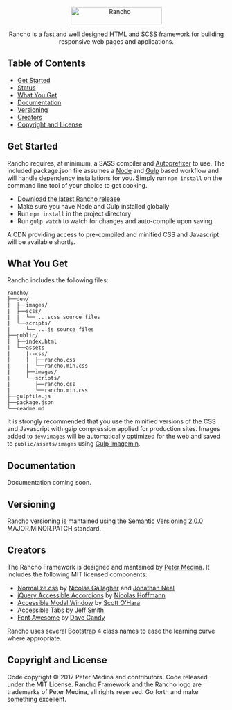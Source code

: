 <div align="center">
	<p>
    <a href="http://rancho.run">
        <img src="http://rancho.run/assets/images/rancho.svg" height="40" width="210" alt="Rancho">
    </a>
  </p>
  <p>Rancho is a fast and well designed HTML and SCSS framework for building responsive web pages and applications.</p>
</div>

## Table of Contents
- [Get Started](#get-started)
- [Status](#status)
- [What You Get](#what-you-get)
- [Documentation](#documentation)
- [Versioning](#versioning)
- [Creators](#creators)
- [Copyright and License](#copyright-and-license)

## Get Started

Rancho requires, at minimum, a SASS compiler and [Autoprefixer](https://github.com/postcss/autoprefixer) to use. The included package.json file assumes a [Node](https://nodejs.org/en/) and [Gulp](http://gulpjs.com/) based workflow and will handle dependency installations for you. Simply run ```npm install``` on the command line tool of your choice to get cooking.

- [Download the latest Rancho release](https://github.com/headtocode/Rancho/archive/master.zip)
- Make sure you have Node and Gulp installed globally
- Run ```npm install``` in the project directory
- Run ```gulp watch``` to watch for changes and auto-compile upon saving

A CDN providing access to pre-compiled and minified CSS and Javascript will be available shortly.

## What You Get

Rancho includes the following files:

```
rancho/
├──dev/
|  ├──images/
|  ├──scss/
|  |  └── ...scss source files
|  └──scripts/
|     └── ...js source files
├──public/
|  ├──index.html
|  └──assets
|     |--css/
|     |  ├──rancho.css
|     |  └──rancho.min.css
|     ├──images/
|     └──scripts/
|        ├──rancho.css
|        └──rancho.min.css
├──gulpfile.js
├──package.json
└──readme.md
```

It is strongly recommended that you use the minified versions of the CSS and Javascript with gzip compression applied for production sites. Images added to ```dev/images``` will be automatically optimized for the web and saved to ```public/assets/images``` using [Gulp Imagemin](https://github.com/sindresorhus/gulp-imagemin).

## Documentation
Documentation coming soon.

## Versioning
Rancho versioning is mantained using the [Semantic Versioning 2.0.0](http://semver.org/spec/v2.0.0.html) MAJOR.MINOR.PATCH  standard.

## Creators

The Rancho Framework is designed and mantained by [Peter Medina](http://petermedina.com). It includes the following MIT licensed components:

- [Normalize.css](https://necolas.github.io/normalize.css/) by [Nicolas Gallagher](http://nicolasgallagher.com/) and [Jonathan Neal](http://music.thewikies.com/jonneal)
- [jQuery Accessible Accordions](https://a11y.nicolas-hoffmann.net/accordion/) by [Nicolas Hoffmann](https://github.com/nico3333fr)
- [Accessible Modal Window](https://github.com/scottaohara/accessible_modal_window) by [Scott O&rsquo;Hara](https://github.com/scottaohara)
- [Accessible Tabs](http://simplyaccessible.com/article/danger-aria-tabs/) by [Jeff Smith](https://github.com/jeffsmith)
- [Font Awesome](https://github.com/FortAwesome/Font-Awesome) by [Dave Gandy](https://github.com/davegandy)

Rancho uses several [Bootstrap 4](https://github.com/twbs/bootstrap/tree/v4-dev) class names to ease the learning curve where appropriate.

## Copyright and License

Code copyright &copy; 2017 Peter Medina and contributors. Code released under the MIT License. Rancho Framework and the Rancho logo are trademarks of Peter Medina, all rights reserved. Go forth and make something excellent.